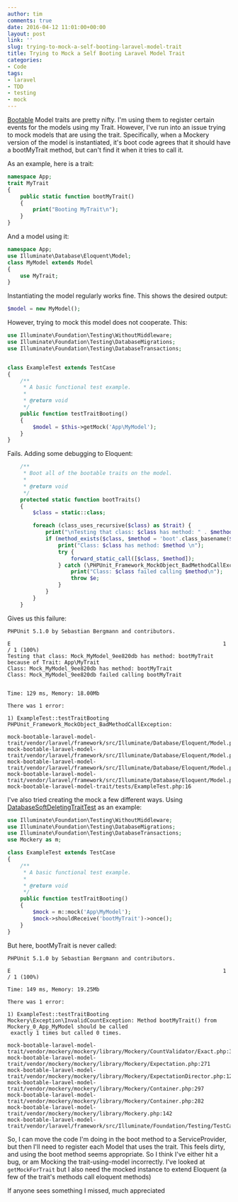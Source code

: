 ```yaml
---
author: tim
comments: true
date: 2016-04-12 11:01:00+00:00
layout: post
link: ''
slug: trying-to-mock-a-self-booting-laravel-model-trait
title: Trying to Mock a Self Booting Laravel Model Trait
categories:
- Code
tags:
- laravel
- TDD
- testing
- mock
---
```


[Bootable](http://www.archybold.com/blog/post/booting-eloquent-model-traits "Bootable") Model traits are pretty nifty. I'm using them to register certain events for the models using my Trait. However, I've run into an issue trying to mock models that are using the trait. Specifically, when a Mockery version of the model is instantiated, it's boot code agrees that it should have a bootMyTrait method, but can't find it when it tries to call it.

As an example, here is a trait:

```php
namespace App;
trait MyTrait
{
    public static function bootMyTrait()
    {
        print("Booting MyTrait\n");
    }
}
```
And a model using it:

```php
namespace App;
use Illuminate\Database\Eloquent\Model;
class MyModel extends Model
{
    use MyTrait;
}
```

Instantiating the model regularly works fine. This shows the desired output:

```php
$model = new MyModel();
```

However, trying to mock this model does not cooperate. This:

```php
use Illuminate\Foundation\Testing\WithoutMiddleware;
use Illuminate\Foundation\Testing\DatabaseMigrations;
use Illuminate\Foundation\Testing\DatabaseTransactions;


class ExampleTest extends TestCase
{
    /**
     * A basic functional test example.
     *
     * @return void
     */
    public function testTraitBooting()
    {
        $model = $this->getMock('App\MyModel');
    }
}
```

Fails. Adding some debugging to Eloquent:

```php
    /**
     * Boot all of the bootable traits on the model.
     *
     * @return void
     */
    protected static function bootTraits()
    {
        $class = static::class;

        foreach (class_uses_recursive($class) as $trait) {
            print("\nTesting that class: $class has method: " . $method = 'boot'.class_basename($trait) . " because of Trait: $trait\n");
            if (method_exists($class, $method = 'boot'.class_basename($trait))) {
                print("Class: $class has method: $method \n");
                try {
                    forward_static_call([$class, $method]);
                } catch (\PHPUnit_Framework_MockObject_BadMethodCallException $e) {
                    print("Class: $class failed calling $method\n");
                    throw $e;
                }
            }
        }
    }
```

Gives us this failure:

```
PHPUnit 5.1.0 by Sebastian Bergmann and contributors.

E                                                                   1 / 1 (100%)
Testing that class: Mock_MyModel_9ee820db has method: bootMyTrait because of Trait: App\MyTrait
Class: Mock_MyModel_9ee820db has method: bootMyTrait
Class: Mock_MyModel_9ee820db failed calling bootMyTrait


Time: 129 ms, Memory: 18.00Mb

There was 1 error:

1) ExampleTest::testTraitBooting
PHPUnit_Framework_MockObject_BadMethodCallException:

mock-bootable-laravel-model-trait/vendor/laravel/framework/src/Illuminate/Database/Eloquent/Model.php:326
mock-bootable-laravel-model-trait/vendor/laravel/framework/src/Illuminate/Database/Eloquent/Model.php:309
mock-bootable-laravel-model-trait/vendor/laravel/framework/src/Illuminate/Database/Eloquent/Model.php:296
mock-bootable-laravel-model-trait/vendor/laravel/framework/src/Illuminate/Database/Eloquent/Model.php:277
mock-bootable-laravel-model-trait/tests/ExampleTest.php:16
```

I've also tried creating the mock a few different ways. Using [DatabaseSoftDeletingTraitTest](https://github.com/laravel/framework/blob/2a38acf7ee2882d831a3b9a1361a710e70ffa31e/tests/Database/DatabaseSoftDeletingTraitTest.php#L14 "DatabaseSoftDeletingTraitTest") as an example:

```php
use Illuminate\Foundation\Testing\WithoutMiddleware;
use Illuminate\Foundation\Testing\DatabaseMigrations;
use Illuminate\Foundation\Testing\DatabaseTransactions;
use Mockery as m;

class ExampleTest extends TestCase
{
    /**
     * A basic functional test example.
     *
     * @return void
     */
    public function testTraitBooting()
    {
        $mock = m::mock('App\MyModel');
        $mock->shouldReceive('bootMyTrait')->once();
    }
}
```

But here, bootMyTrait is never called:

```
PHPUnit 5.1.0 by Sebastian Bergmann and contributors.

E                                                                   1 / 1 (100%)

Time: 149 ms, Memory: 19.25Mb

There was 1 error:

1) ExampleTest::testTraitBooting
Mockery\Exception\InvalidCountException: Method bootMyTrait() from Mockery_0_App_MyModel should be called
 exactly 1 times but called 0 times.

mock-bootable-laravel-model-trait/vendor/mockery/mockery/library/Mockery/CountValidator/Exact.php:37
mock-bootable-laravel-model-trait/vendor/mockery/mockery/library/Mockery/Expectation.php:271
mock-bootable-laravel-model-trait/vendor/mockery/mockery/library/Mockery/ExpectationDirector.php:120
mock-bootable-laravel-model-trait/vendor/mockery/mockery/library/Mockery/Container.php:297
mock-bootable-laravel-model-trait/vendor/mockery/mockery/library/Mockery/Container.php:282
mock-bootable-laravel-model-trait/vendor/mockery/mockery/library/Mockery.php:142
mock-bootable-laravel-model-trait/vendor/laravel/framework/src/Illuminate/Foundation/Testing/TestCase.php:122
```

So, I can move the code I'm doing in the boot method to a ServiceProvider, but then I'll need to register each Model that uses the trait. This feels dirty, and using the boot method seems appropriate. So I think I've either hit a bug, or am Mocking the trait-using-model incorrectly. I've looked at ```getMockForTrait``` but I also need the mocked instance to extend Eloquent (a few of the trait's methods call eloquent methods)

If anyone sees something I missed, much appreciated